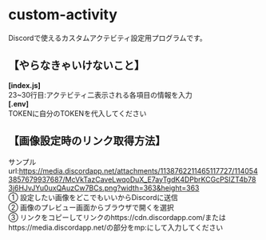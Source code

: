 # custom-activity
Discordで使えるカスタムアクテビティ設定用プログラムです。

## 【やらなきゃいけないこと】
**[index.js]**<br>
23~30行目:アクテビティ二表示される各項目の情報を入力<br>
**[.env]**<br>
TOKENに自分のTOKENを代入してください

## 【画像設定時のリンク取得方法】
サンプルurl:https://media.discordapp.net/attachments/1138762211465117727/1140543857679937687/McVkTazCaveLwqoDuX_E7ayTgdK4DPbrKCGcPSIZT4b783j6HJvJYu0uxQAuzCw7BCs.png?width=363&height=363<br>
① 設定したい画像をどこでもいいからDiscordに送信<br>
② 画像のプレビュー画面からブラウザで開くを選択<br>
③ リンクをコピーしてリンクのhttps://cdn.discordapp.com/またはhttps://media.discordapp.net/の部分をmp:にして入力してください<br>
